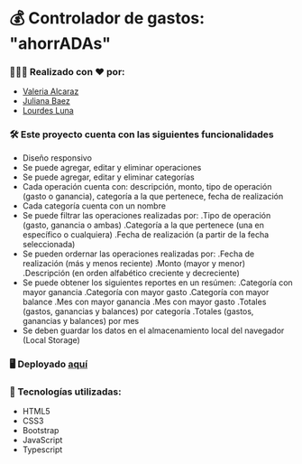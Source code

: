 # 💰 Controlador de gastos: "ahorrADAs"

### 👧👧👧 Realizado con ❤️ por:
- [Valeria Alcaraz](https://github.com/valeealcaraz)
- [Juliana Baez](https://github.com/julianabaezz)
- [Lourdes Luna](https://github.com/lourdeslunaweb)

### 🛠️ Este proyecto cuenta con las siguientes funcionalidades 
- Diseño responsivo
- Se puede agregar, editar y eliminar operaciones
- Se puede agregar, editar y eliminar categorías
- Cada operación cuenta con: descripción, monto, tipo de operación (gasto o ganancia), categoría a la que pertenece, fecha de realización
- Cada categoría cuenta con un nombre
- Se puede filtrar las operaciones realizadas por:
.Tipo de operación (gasto, ganancia o ambas)
.Categoría a la que pertenece (una en específico o cualquiera)
.Fecha de realización (a partir de la fecha seleccionada)
- Se pueden ordernar las operaciones realizadas por:
.Fecha de realización (más y menos reciente)
.Monto (mayor y menor)
.Descripción (en orden alfabético creciente y decreciente)
- Se puede obtener los siguientes reportes en un resúmen:
.Categoría con mayor ganancia
.Categoría con mayor gasto
.Categoría con mayor balance
.Mes con mayor ganancia
.Mes con mayor gasto
.Totales (gastos, ganancias y balances) por categoría
.Totales (gastos, ganancias y balances) por mes
- Se deben guardar los datos en el almacenamiento local del navegador (Local Storage)

### 🖥️ Deployado [aquí](https://lourdeslunaweb.github.io/ahorrADAs/)

### 🚀 Tecnologías utilizadas:
- HTML5
- CSS3
- Bootstrap
- JavaScript
- Typescript
